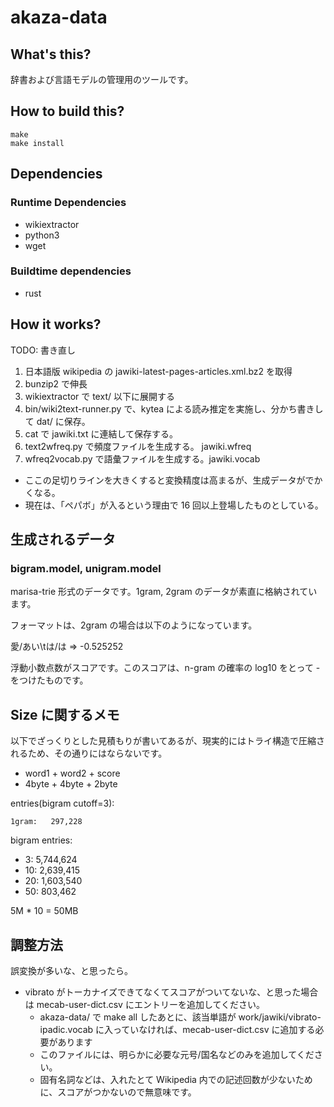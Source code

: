 # akaza-data

## What's this?

辞書および言語モデルの管理用のツールです。

## How to build this?

    make
    make install

## Dependencies

### Runtime Dependencies

* wikiextractor
* python3
* wget

### Buildtime dependencies

* rust

## How it works?

TODO: 書き直し

1. 日本語版 wikipedia の jawiki-latest-pages-articles.xml.bz2 を取得
2. bunzip2 で伸長
3. wikiextractor で text/ 以下に展開する
4. bin/wiki2text-runner.py で、kytea による読み推定を実施し、分かち書きして dat/ に保存。
5. cat で jawiki.txt に連結して保存する。
6. text2wfreq.py で頻度ファイルを生成する。 jawiki.wfreq
7. wfreq2vocab.py で語彙ファイルを生成する。jawiki.vocab

* ここの足切りラインを大きくすると変換精度は高まるが、生成データがでかくなる。
* 現在は、「ペパボ」が入るという理由で 16 回以上登場したものとしている。

## 生成されるデータ

### bigram.model, unigram.model

marisa-trie 形式のデータです。1gram, 2gram のデータが素直に格納されています。

フォーマットは、2gram の場合は以下のようになっています。

愛/あい\tは/は => -0.525252

浮動小数点数がスコアです。このスコアは、n-gram の確率の log10 をとって - をつけたものです。

## Size に関するメモ

以下でざっくりとした見積もりが書いてあるが、現実的にはトライ構造で圧縮されるため、その通りにはならないです。

* word1 + word2 + score
* 4byte + 4byte + 2byte

entries(bigram cutoff=3):

    1gram:   297,228

bigram entries:

- 3: 5,744,624
- 10: 2,639,415
- 20: 1,603,540
- 50:   803,462

5M * 10 = 50MB

## 調整方法

誤変換が多いな、と思ったら。

* vibrato がトーカナイズできてなくてスコアがついてないな、と思った場合は mecab-user-dict.csv にエントリーを追加してください。
    * akaza-data/ で make all したあとに、該当単語が work/jawiki/vibrato-ipadic.vocab に入っていなければ、mecab-user-dict.csv
      に追加する必要があります
    * このファイルには、明らかに必要な元号/国名などのみを追加してください。
    * 固有名詞などは、入れたとて Wikipedia 内での記述回数が少ないために、スコアがつかないので無意味です。

